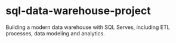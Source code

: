 # sql-data-warehouse-project
Building a modern data warehouse with SQL Serves, including ETL processes, data modeling and analytics.
